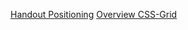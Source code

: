 [Handout Positioning](https://github.com/neuefische/cgn-web-23-3/blob/main/sessions/css-positioning/css-positioning.md)
[Overview CSS-Grid](https://css-tricks.com/snippets/css/complete-guide-grid/)
